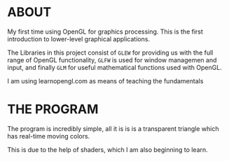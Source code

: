 # ABOUT

My first time using OpenGL for graphics processing. This is the first introduction to lower-level graphical applications.

The Libraries in this project consist of `GLEW` for providing us with the full range of OpenGL functionality,
`GLFW` is used for window managemen and input, and finally `GLM` for useful mathematical functions used with OpenGL.

I am using learnopengl.com as means of teaching the fundamentals

# THE PROGRAM

The program is incredibly simple, all it is is is a transparent triangle which has real-time moving colors.

This is due to the help of shaders, which I am also beginning to learn.
